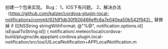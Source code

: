 创建一个包来实现。
Bug：
    1，IOS下有问题。
    2，解决办法（https://github.com/katzer/cordova-plugin-local-notifications/commit/92fdf1db30f926466effc6a7e040ea50b542f943）
    替换掉
      if ([[NSString stringWithFormat: @"%@", notification.options.id] isEqualToString:id]) {
    notification/.meteor/local/cordova-build/plugins/de.appplant.cordova.plugin.local-notification/src/ios/UILocalNotification+APPLocalNotification.m
    